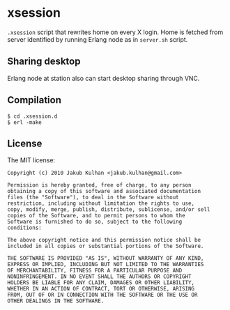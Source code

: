 # xsession

`.xsession` script that rewrites home on every X login. Home is fetched from server identified by running Erlang node as in `server.sh` script.

## Sharing desktop

Erlang node at station also can start desktop sharing through VNC.

## Compilation

    $ cd .xsession.d
    $ erl -make

## License

The MIT license:

    Copyright (c) 2010 Jakub Kulhan <jakub.kulhan@gmail.com>

    Permission is hereby granted, free of charge, to any person
    obtaining a copy of this software and associated documentation
    files (the "Software"), to deal in the Software without
    restriction, including without limitation the rights to use,
    copy, modify, merge, publish, distribute, sublicense, and/or sell
    copies of the Software, and to permit persons to whom the
    Software is furnished to do so, subject to the following
    conditions:

    The above copyright notice and this permission notice shall be
    included in all copies or substantial portions of the Software.

    THE SOFTWARE IS PROVIDED "AS IS", WITHOUT WARRANTY OF ANY KIND,
    EXPRESS OR IMPLIED, INCLUDING BUT NOT LIMITED TO THE WARRANTIES
    OF MERCHANTABILITY, FITNESS FOR A PARTICULAR PURPOSE AND
    NONINFRINGEMENT. IN NO EVENT SHALL THE AUTHORS OR COPYRIGHT
    HOLDERS BE LIABLE FOR ANY CLAIM, DAMAGES OR OTHER LIABILITY,
    WHETHER IN AN ACTION OF CONTRACT, TORT OR OTHERWISE, ARISING
    FROM, OUT OF OR IN CONNECTION WITH THE SOFTWARE OR THE USE OR
    OTHER DEALINGS IN THE SOFTWARE.
